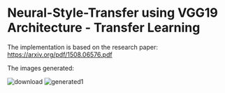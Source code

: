 # Neural-Style-Transfer using VGG19 Architecture - Transfer Learning

The implementation is based on the research paper: https://arxiv.org/pdf/1508.06576.pdf

The images generated:

![download](https://user-images.githubusercontent.com/92500255/224421626-5a406814-1236-4104-8599-ae1b251a7a49.png)
![generated1](https://user-images.githubusercontent.com/92500255/224421757-0f17c418-e43a-47ea-ac94-55e4c2833331.png)
